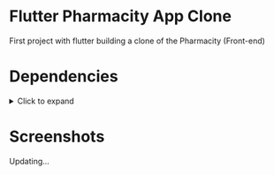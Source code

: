 # Flutter Pharmacity App Clone

First project with flutter building a clone of the Pharmacity (Front-end)

# Dependencies 
<details>
    <summary>Click to expand</summary>

* [page_transition](https://pub.dev/packages/page_transition)
* [convex_bottom_bar](https://pub.dev/packages/convex_bottom_bar)
</details>

# Screenshots
Updating...
